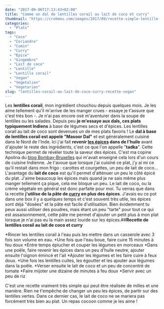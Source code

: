 ```yaml
---
date: "2017-09-06T17:13:43+02:00"
title: "Comme un dal de lentilles corail au lait de coco et curry"
thumbnail: "https://crokmou.com/images/2017/09/recette-simple-lentille-corail-lait-coco-curry-vegetal-vegan-crokmou-blog-cuisine-voyage-1-1.jpg"
categories:
  - "Plats"
tags:
  - "Coco"
  - "Coriandre"
  - "Cumin"
  - "Curry"
  - "Epice"
  - "Gingembre"
  - "Lait de coco"
  - "Lentille"
  - "Lentille corail"
  - "Vegan"
  - "Vegetalien"
  - "Vegetarien"
slug: "lentilles-corail-au-lait-de-coco-curry-recette-vegan"
---
```


Les **lentilles corail**, mon ingrédient chouchou depuis quelques mois. Je les aime tellement qu'il m'arrive de les manger crues - essaye je t'assure que c'est très bon -. Je n'ai pas encore osé m'aventurer dans la soupe de lentilles ou les salades. Depuis peu **je m'essaye aux dals, ces plats typiquement Indiens** à base de légumes secs et d'épices. Les lentilles corail au lait de coco sont devenues un de mes plats favoris !
Le **dal à base de lentilles corail est appelé "Masoor Dal"** et est généralement cuisiné dans le Nord de l'Inde. Ici j'ai fait **revenir [les épices](https://www.crokmou.com/tag/epice) dans de l'huile** avant d'ajouter le reste des ingrédients, c'est ce que l'on appelle "**tadka**". Cette technique permet de révéler toute la saveur des épices. C'est ma copine Apolina du [blog Bombay-Bruxelles](http://bombay-bruxelles.blogspot.be/) qui m'avait enseigné cela lors d'un cours de cuisine Indienne.
Je t'avoue que lorsque j'ai cuisiné ce plat, j'y ai mi ce qu'il restait dans mon frigo : carottes et courgettes, un peu de lait de coco... L'avantage du **lait de coco** est qu'il permet d'atténuer un peu le côté épicé du plat. J'aime beaucoup les épices mais quand je ne sais même plus manger tellement ça pique, cela me bloque un peu. Le lait de coco, ou la crème végétale en général est donc parfaite pour moi. Tu verras que dans la recette **j'utilise de la pâte de [curry](https://www.crokmou.com/tag/curry) en plus des épices**. J'avais eu ce pot dans une box il y a quelques temps et c'est souvent très utile, les épices sont déjà "dosées" et la pâte est facile d'utilisation. Bien évidemment tu peux aussi utiliser des poudres, mais étant un peu "tarte" pour tout ce qui est assaisonnement, cette pâte me permet d'ajouter un petit plus à mon plat lorsque je n'ai pas eu la main assez lourde sur les épices.##**Recette de lentilles corail au lait de coco et curry**

*Rincer les lentilles corail à l'eau puis les mettre dans un casserole avec 3 fois son volume en eau.
 	*Une fois que l'eau boue, faire cuire 15 minutes à feu doux
 	*Entre temps éplucher et couper les légumes en morceaux
 	*Dans une poêle, faire revenir les épices dans un peu d'huile neutre, ajouter ensuite l'oignon émincé et l'ail
 	*Ajouter les légumes et les faire cuire à feux doux.
 	*Une fois les lentilles cuites, les égoutter et les ajouter aux légumes dans la poêle.
 	*Verser ensuite le lait de coco et un peu de concentré de tomate
 	*Faire mijoter une dizaine de minutes à feu doux
 	*Servir avec un peu de riz

C'est une recette vraiment très simple qui peut être réalisée de milles et une manière. Rien ne t'empêche de changer un peu les épices, de partir sur des lentilles vertes. Dans ce dernier cas, le lait de coco ne se mariera pas forcément très bien au plat. Un repas cocoon comme je les aime !
